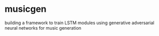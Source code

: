 # musicgen

building a framework to train LSTM modules using generative adversarial neural networks for music generation
